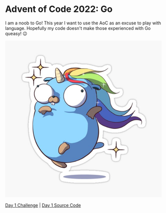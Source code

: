 # Advent of Code 2022: Go

I am a noob to Go! This year I want to use the AoC as an excuse to play with language. Hopefully my code doesn't make those experienced with Go queasy! :wink:

![Go Unicorn](./resources/go_unicorn.jpg)

[Day 1 Challenge](https://adventofcode.com/2022/day/1) | [Day 1 Source Code](./day1/day1.go) 

